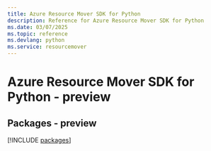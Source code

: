 ```yaml
---
title: Azure Resource Mover SDK for Python
description: Reference for Azure Resource Mover SDK for Python
ms.date: 03/07/2025
ms.topic: reference
ms.devlang: python
ms.service: resourcemover
---
```

# Azure Resource Mover SDK for Python - preview
## Packages - preview
[!INCLUDE [packages](resource-mover-index.md)]